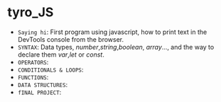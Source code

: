 # tyro_JS

- `Saying hi`: First program using javascript, how to print text in the DevTools console from the browser.
- `SYNTAX`:  Data types, _number_,_string_,_boolean_, _array_..., and the way to declare them _var_,_let_ or _const_.
- `OPERATORS`:
-  `CONDITIONALS & LOOPS`:
-  `FUNCTIONS`:
-  `DATA STRUCTURES`:
-  `fINAL PROJECT`:
